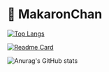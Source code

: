 # 💛 MakaronChan

[![Top Langs](https://github-readme-stats.vercel.app/api/top-langs/?username=MakaronChan&theme=dark&hide_border=true)](https://github.com/anuraghazra/github-readme-stats)

[![Readme Card](https://github-readme-stats.vercel.app/api/pin/?username=MakaronChan&repo=TempDeleter)](https://github.com/anuraghazra/github-readme-stats&title_color=fff&icon_color=f9f9f9&text_color=9f9f9f&bg_color=151515)

![Anurag's GitHub stats](https://github-readme-stats.vercel.app/api?username=MakaronChan&show_icons=true&theme=dracula&bg_color=30,e96443,904e95&title_color=fff&text_color=fff)
